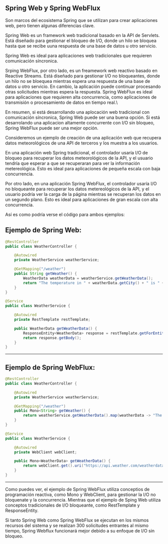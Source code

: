 ## Spring Web y Spring WebFlux
Son marcos del ecosistema Spring que se utilizan para crear aplicaciones web, pero tienen algunas diferencias clave.  

Spring Web es un framework web tradicional basado en la API de Servlets.  
Está diseñado para gestionar el bloqueo de I/O, donde un hilo se bloquea hasta que se recibe uuna respuesta de una base de datos u otro servicio.  

Spring Web es ideal para aplicaciones web tradicionales que requieren comunicación síncronica. 

Srping WebFlux, por otro lado, es un freamework web reactivo basado en Reactive Streams. Está diseñado para gestionar I/O no bloqueantes, donde un hilo no se bloequea mientras espera una respuesta de una base de datos u otro servicio. En cambio, la aplicación puede continuar procesando otras solicitudes mientras espera la respuesta. Spring WebFlux es ideal para aplicaciones que requieren alta concurrencia, como aplicaciones de transmisión o procesamiento de datos en tiempo real.\  

En resumen, si está desarrollando una aplocación web tradicional con comunicación síncronica, Spring Web puede ser una buena opción. Si está desarrolando una aplicacion altamente concurrente con I/O sin bloqueo, Spring WebFlux puede ser una mejor opción.  

Consideremos un ejemplo de creación de una aplicación web que recupera datos meteorológicos de una API de terceros y los muestra a los usuarios.  

En una aplicación web Spring tradicional, el controlador usaría I/O de bloqueo para recuperar los datos meteorológicos de la API, y el usuario tendría que esperar a que se recuperaran para ver la información metereológica. Esto es ideal para aplicaciones de pequeña escala con baja concurrencia.  

Por otro lado, en una aplicación Spring WebFlux, el controlador usaría I/O no bloqueante para recuperar los datos metereológicos de la API, y el usuario podría ver la carga de la página mientras se recuperan los datos en un segundo plano. Esto es ideal para aplicaciones de gran escala con alta concurrencia.  

Así es como podría verse el código para ambos ejemplos:

## Ejemplo de Spring Web:
```java
@RestController
public class WeatherController {

    @Autowired
    private WeatherService weatherService;

    @GetMapping("/weather")
    public String getWeather() {
        WeatherData weatherData = weatherService.getWeatherData();
        return "The temperature in " + weatherData.getCity() + " is " + weatherData.getTemperature() + " degrees Celsius.";
    }
}

@Service
public class WeatherService {

    @Autowired
    private RestTemplate restTemplate;

    public WeatherData getWeatherData() {
        ResponseEntity<WeatherData> response = restTemplate.getForEntity("https://api.weather.com/weatherdata", WeatherData.class);
        return response.getBody();
    }
}
```
___
## Ejemplo de Spring WebFlux:
```java
@RestController
public class WeatherController {

    @Autowired
    private WeatherService weatherService;

    @GetMapping("/weather")
    public Mono<String> getWeather() {
        return weatherService.getWeatherData().map(weatherData -> "The temperature in " + weatherData.getCity() + " is " + weatherData.getTemperature() + " degrees Celsius.");
    }
}

@Service
public class WeatherService {

    @Autowired
    private WebClient webClient;

    public Mono<WeatherData> getWeatherData() {
        return webClient.get().uri("https://api.weather.com/weatherdata").retrieve().bodyToMono(WeatherData.class);
    }
}
```
___
Como puedes ver, el ejemplo de Spring WebFlux utiliza conceptios de programación reactiva, como Mono y WebClient, para gestionar la I/O no bloquenate y la concurrencia. Mientras que el ejemplo de Sping Web utiliza conceptos tradicionales de I/O bloqueante, como RestTemplate y ResponseEntity.  

Si tanto Spring Web como Spring WebFlux se ejecutan en los mismos recursos del sistema y se realizan 300 solicitudes entrantes al mismo tiempo, Spring Webflux funcionará mejor debido a su enfoque de I/O sin bloqueo.  








